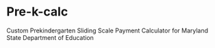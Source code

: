 # Pre-k-calc
Custom Prekindergarten Sliding Scale Payment Calculator for Maryland State Department of Education
